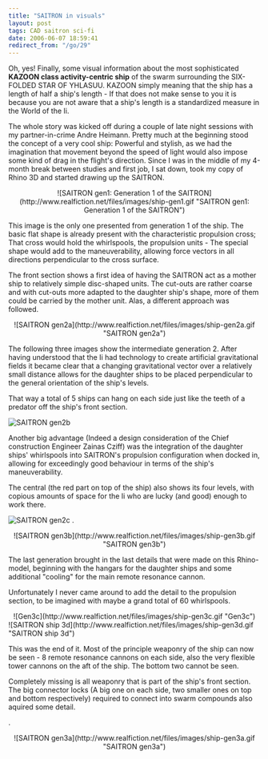 ```yaml
---
title: "SAITRON in visuals"
layout: post
tags: CAD saitron sci-fi
date: 2006-06-07 18:59:41
redirect_from: "/go/29"
---
```


Oh, yes! Finally, some visual information about the most sophisticated **KAZOON class activity-centric ship** of the swarm surrounding the SIX-FOLDED STAR OF YHLASUU. KAZOON simply meaning that the ship has a length of half a ship's length - If that does not make sense to you it is because you are not aware that a ship's length is a standardized measure in the World of the Ii.

<p>The whole story was kicked off during a couple of late night sessions with my partner-in-crime Andre Heimann. Pretty much at the beginning stood the concept of a very cool ship: Powerful and stylish, as we had the imagination that movement beyond the speed of light would also impose some kind of drag in the flight's direction. Since I was in the middle of my 4-month break between studies and first job, I sat down, took my copy of Rhino 3D and started drawing up the SAITRON.

<div style="text-align:center;">
![SAITRON gen1: Generation 1 of the SAITRON](http://www.realfiction.net/files/images/ship-gen1.gif "SAITRON gen1: Generation 1 of the SAITRON")</div>

This image is the only one presented from generation 1 of the ship. The basic flat shape is already present with the characteristic propulsion cross; That cross would hold the whirlspools, the propulsion units - The special shape would add to the maneuverability, allowing force vectors in all directions perpendicular to the cross surface.

The front section shows a first idea of having the SAITRON act as a mother ship to relatively simple disc-shaped units. The cut-outs are rather coarse and with cut-outs more adapted to the daughter ship's shape, more of them could be carried by the mother unit. Alas, a different approach was followed.

<div style="text-align:center;">
![SAITRON gen2a](http://www.realfiction.net/files/images/ship-gen2a.gif "SAITRON gen2a")</div>

The following three images show the intermediate generation 2. After having understood that the Ii had technology to create artificial gravitational fields it became clear that a changing gravitational vector over a relatively small distance allows	for the daughter ships to be placed perpendicular to the general orientation of the ship's levels. 

That way a total of 5 ships can hang on each side just like the teeth of a predator off the ship's front section.

![SAITRON gen2b](http://www.realfiction.net/files/images/ship-gen2b.gif "SAITRON gen2b")

Another big advantage (Indeed a design consideration of the Chief construction Engineer Zainas Cziff) was the integration of the daughter ships'	whirlspools into SAITRON's propulsion configuration when docked in, allowing for exceedingly good behaviour in terms of the ship's maneuverability.

The central  (the red part on top of the ship) also shows its four levels, with copious amounts of space for the Ii who are lucky (and good) enough to work there.

![SAITRON gen2c](http://www.realfiction.net/files/images/ship-gen2c.gif "SAITRON gen2c")
<span class="clearfix">.</span>
<div style="text-align:center;">
![SAITRON gen3b](http://www.realfiction.net/files/images/ship-gen3b.gif "SAITRON gen3b")
</div>

The last generation brought in the last details that were made on this Rhino-model, beginning with the hangars for the daughter ships and some additional &quot;cooling&quot; for the main remote resonance cannon.

Unfortunately I never came around to add the detail to the propulsion section, to be imagined with maybe a grand total of 60 whirlspools.

<div style="text-align:center;">
![Gen3c](http://www.realfiction.net/files/images/ship-gen3c.gif "Gen3c")
</div>
![SAITRON ship 3d](http://www.realfiction.net/files/images/ship-gen3d.gif "SAITRON ship 3d")

This was the end of it. Most of the principle weaponry of the ship can now be seen - 8 remote resonance cannons on each side, also the very flexible tower cannons on the aft of the ship. The bottom two cannot be seen. 

Completely missing is all weaponry that is part of the ship's front section. The big connector locks (A big one on each side, two smaller ones on top and bottom respectively) required to connect into swarm compounds also aquired some detail.

<span class="clearfix">.</span>
<div style="text-align:center;">
![SAITRON gen3a](http://www.realfiction.net/files/images/ship-gen3a.gif "SAITRON gen3a")</div>